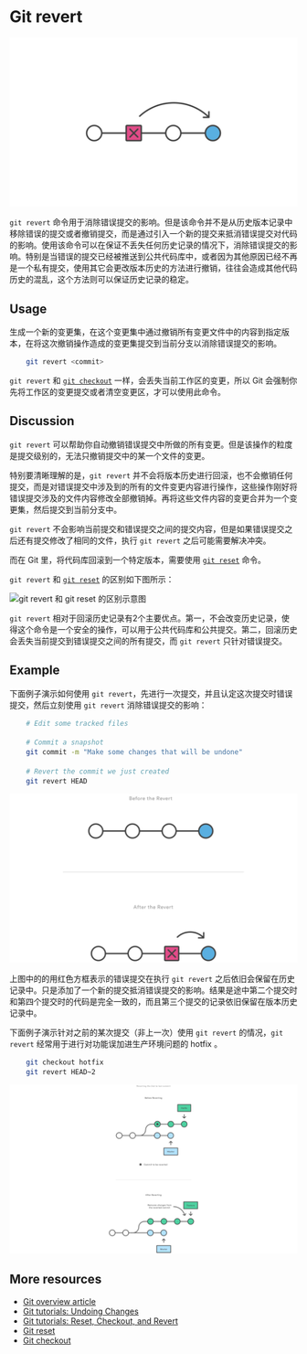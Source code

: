 # Git revert

![```git revert``` 示意图][m1]

```git revert``` 命令用于消除错误提交的影响。但是该命令并不是从历史版本记录中移除错误的提交或者撤销提交，而是通过引入一个新的提交来抵消错误提交对代码的影响。使用该命令可以在保证不丢失任何历史记录的情况下，消除错误提交的影响。特别是当错误的提交已经被推送到公共代码库中，或者因为其他原因已经不再是一个私有提交，使用其它会更改版本历史的方法进行撤销，往往会造成其他代码历史的混乱，这个方法则可以保证历史记录的稳定。

## Usage

生成一个新的变更集，在这个变更集中通过撤销所有变更文件中的内容到指定版本，在将这次撤销操作造成的变更集提交到当前分支以消除错误提交的影响。

<!-- markdownlint-disable MD031 -->
``` bash
    git revert <commit>
```
<!-- markdownlint-enable MD031 -->

```git revert``` 和 [```git checkout```][5] 一样，会丢失当前工作区的变更，所以 Git 会强制你先将工作区的变更提交或者清空变更区，才可以使用此命令。

## Discussion

```git revert``` 可以帮助你自动撤销错误提交中所做的所有变更。但是该操作的粒度是提交级别的，无法只撤销提交中的某一个文件的变更。

特别要清晰理解的是，```git revert``` 并不会将版本历史进行回滚，也不会撤销任何提交，而是对错误提交中涉及到的所有的文件变更内容进行操作，这些操作刚好将错误提交涉及的文件内容修改全部撤销掉。再将这些文件内容的变更合并为一个变更集，然后提交到当前分支中。

```git revert``` 不会影响当前提交和错误提交之间的提交内容，但是如果错误提交之后还有提交修改了相同的文件，执行 ```git revert``` 之后可能需要解决冲突。

而在 Git 里，将代码库回滚到一个特定版本，需要使用 [```git reset```][4] 命令。

```git revert``` 和 [```git reset```][4] 的区别如下图所示：

![```git revert``` 和 [```git reset```][4] 的区别示意图][m2]

```git revert``` 相对于回滚历史记录有2个主要优点。第一，不会改变历史记录，使得这个命令是一个安全的操作，可以用于公共代码库和公共提交。第二，回滚历史会丢失当前提交到错误提交之间的所有提交，而 ```git revert``` 只针对错误提交。

## Example

下面例子演示如何使用 ```git revert```，先进行一次提交，并且认定这次提交时错误提交，然后立刻使用 ```git revert``` 消除错误提交的影响：

``` bash
    # Edit some tracked files

    # Commit a snapshot
    git commit -m "Make some changes that will be undone"

    # Revert the commit we just created
    git revert HEAD
```

![```git revert``` 的示例][m3]

上图中的的用红色方框表示的错误提交在执行 ```git revert``` 之后依旧会保留在历史记录中。只是添加了一个新的提交抵消错误提交的影响。结果是途中第二个提交时和第四个提交时的代码是完全一致的，而且第三个提交的记录依旧保留在版本历史记录中。

下面例子演示针对之前的某次提交（非上一次）使用 ```git revert``` 的情况，```git revert``` 经常用于进行对功能误加进生产环境问题的 hotfix 。

``` bash
    git checkout hotfix
    git revert HEAD~2
```

![```git revert``` 的示例][m4]

## More resources

- [Git overview article][1]
- [Git tutorials: Undoing Changes][2]
- [Git tutorials: Reset, Checkout, and Revert][3]
- [Git reset][4]
- [Git checkout][5]

<!-- Links -->
[1]: ./git-articles-overview.md
[2]: https://www.atlassian.com/git/tutorials/undoing-changes/git-revert
[3]: https://www.atlassian.com/git/tutorials/resetting-checking-out-and-reverting
[4]: ./git-command-git-reset.md
[5]: ./git-command-git-checkout.md

<!-- Images -->
[m1]: ./media/git-command-git-revert/git-revert.png
[m2]: ./media/git-command-git-revert/git-revert-vs-git-reset.png
[m3]: ./media/git-command-git-revert/git-revert-example.png
[m4]: ./media/git-command-git-revert/git-revert-hotfix-example.png

